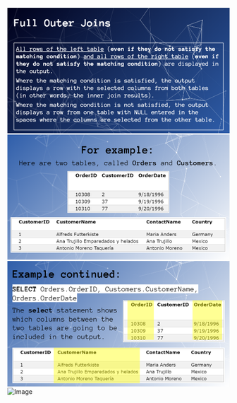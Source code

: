![Image](/fullouterjoin.png)
![Image](/p6.png)
![Image](/p7.png)
![Image](https://lh3.googleusercontent.com/O6_goOY30gwnp1H8zKv3T9yYa1p4FR_7PMw-5nHDQaaqM0yxVrfsZVCk5zuN1Qf1ACw_Qodllr5KhXtxgGxc_QtoSDYQSdykGbul4MGkKjLIEZLpGFNuAgduD826od2TrWa-zVPuhNgIWeUAZVx2_aHygrI7olV1CJeHQ7mFw_5BlH3v3dJUGjVZ0Z5YrrJV0AquYIOa4TOvE9TySlUtnK2W-uWhwvA1SvNaiSOLj7e5Nry2OefNPexAu8AzmYuv7vkRvF6o3Bk9Svt1EMXsVMpil9zlmBPVODhiEjwRekkzAhDjmwu57N4iw6_0Rg1ldNV0qTGC-0oM6zc0j5hgL6Czj51B0igag8EHfp4KHb1nnEdj70ZMhhj8DpEQm8y7_xRQLeUBYeQOi-MGY8QGcgqIUtaRNmIaZ_PeDrO1QNUYaKjQThYc0u7qETTG5C2Wqs-Hj_GhalPkMWNnXyo8WPGO7S5TJaOlKRvsFUPIsdAwOH7fcoRUBQ7HEpF9CqSdUdmmMpxq1FnNE1XCbph091lICCM1uZu-g1clt30nDwSjFlHZPxV0i89wcHBQ3VFz2ogeJFpsiSufWp_LulAV1vNosU688-A3dZv2xPK_oI_ObRDoHM8yTKFDyhpcGe9E2kVh32aj6y4UZB9tJx0b3Gltg2qfvj2w=w996-h559-no)
